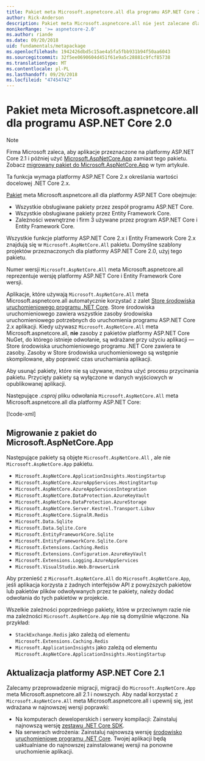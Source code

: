 ```yaml
---
title: Pakiet meta Microsoft.aspnetcore.all dla programu ASP.NET Core 2.0
author: Rick-Anderson
description: Pakiet meta Microsoft.aspnetcore.all nie jest zalecane dla platformy ASP.NET Core 2.1 lub nowszych.
monikerRange: '>= aspnetcore-2.0'
ms.author: riande
ms.date: 09/20/2018
uid: fundamentals/metapackage
ms.openlocfilehash: 1942426dbd5c15ae4a5fa5fbb931b94f50aa6043
ms.sourcegitcommit: 32f5ee0690604d451f61e9a5c28881c9fcf85738
ms.translationtype: MT
ms.contentlocale: pl-PL
ms.lasthandoff: 09/29/2018
ms.locfileid: "47454742"
---
```

# <a name="microsoftaspnetcoreall-metapackage-for-aspnet-core-20"></a>Pakiet meta Microsoft.aspnetcore.all dla programu ASP.NET Core 2.0

> [!NOTE]
> Firma Microsoft zaleca, aby aplikacje przeznaczone na platformy ASP.NET Core 2.1 i później użyć [Microsoft.AspNetCore.App](xref:fundamentals/metapackage-app) zamiast tego pakietu. Zobacz [migrowany pakiet do Microsoft.AspNetCore.App](#migrate) w tym artykule.

Ta funkcja wymaga platformy ASP.NET Core 2.x określania wartości docelowej .NET Core 2.x.

[Pakiet](https://www.nuget.org/packages/Microsoft.AspNetCore.All) meta Microsoft.aspnetcore.all dla platformy ASP.NET Core obejmuje:

* Wszystkie obsługiwane pakiety przez zespół programu ASP.NET Core.
* Wszystkie obsługiwane pakiety przez Entity Framework Core.
* Zależności wewnętrzne i firm 3 używane przez program ASP.NET Core i Entity Framework Core.

Wszystkie funkcje platformy ASP.NET Core 2.x i Entity Framework Core 2.x znajdują się w `Microsoft.AspNetCore.All` pakietu. Domyślne szablony projektów przeznaczonych dla platformy ASP.NET Core 2.0, użyj tego pakietu.

Numer wersji `Microsoft.AspNetCore.All` meta Microsoft.aspnetcore.all reprezentuje wersję platformy ASP.NET Core i Entity Framework Core wersji.

Aplikacje, które używają `Microsoft.AspNetCore.All` meta Microsoft.aspnetcore.all automatycznie korzystać z zalet [Store środowiska uruchomieniowego programu .NET Core](https://docs.microsoft.com/dotnet/core/deploying/runtime-store). Store środowiska uruchomieniowego zawiera wszystkie zasoby środowiska uruchomieniowego potrzebnych do uruchomienia programu ASP.NET Core 2.x aplikacji. Kiedy używasz `Microsoft.AspNetCore.All` meta Microsoft.aspnetcore.all, **nie** zasoby z pakietów platformy ASP.NET Core NuGet, do którego istnieje odwołanie, są wdrażane przy użyciu aplikacji &mdash; Store środowiska uruchomieniowego programu .NET Core zawiera te zasoby. Zasoby w Store środowiska uruchomieniowego są wstępnie skompilowane, aby poprawić czas uruchamiania aplikacji.

Aby usunąć pakiety, które nie są używane, można użyć procesu przycinania pakietu. Przycięty pakiety są wyłączone w danych wyjściowych w opublikowanej aplikacji.

Następujące *.csproj* pliku odwołania `Microsoft.AspNetCore.All` meta Microsoft.aspnetcore.all dla platformy ASP.NET Core:

[!code-xml[](metapackage/samples/Metapackage.All.Example.csproj?highlight=6)]

<a name="migrate"></a>
## <a name="migrating-from-microsoftaspnetcoreall-to-microsoftaspnetcoreapp"></a>Migrowanie z pakiet do Microsoft.AspNetCore.App

Następujące pakiety są objęte `Microsoft.AspNetCore.All` , ale nie `Microsoft.AspNetCore.App` pakietu. 

* `Microsoft.AspNetCore.ApplicationInsights.HostingStartup`
* `Microsoft.AspNetCore.AzureAppServices.HostingStartup`
* `Microsoft.AspNetCore.AzureAppServicesIntegration`
* `Microsoft.AspNetCore.DataProtection.AzureKeyVault`
* `Microsoft.AspNetCore.DataProtection.AzureStorage`
* `Microsoft.AspNetCore.Server.Kestrel.Transport.Libuv`
* `Microsoft.AspNetCore.SignalR.Redis`
* `Microsoft.Data.Sqlite`
* `Microsoft.Data.Sqlite.Core`
* `Microsoft.EntityFrameworkCore.Sqlite`
* `Microsoft.EntityFrameworkCore.Sqlite.Core`
* `Microsoft.Extensions.Caching.Redis`
* `Microsoft.Extensions.Configuration.AzureKeyVault`
* `Microsoft.Extensions.Logging.AzureAppServices`
* `Microsoft.VisualStudio.Web.BrowserLink`

Aby przenieść z `Microsoft.AspNetCore.All` do `Microsoft.AspNetCore.App`, jeśli aplikacja korzysta z żadnych interfejsów API z powyższych pakietów lub pakietów plików odwoływanych przez te pakiety, należy dodać odwołania do tych pakietów w projekcie.

Wszelkie zależności poprzedniego pakiety, które w przeciwnym razie nie ma zależności `Microsoft.AspNetCore.App` nie są domyślnie włączone. Na przykład:

* `StackExchange.Redis` jako zależą od elementu `Microsoft.Extensions.Caching.Redis`
* `Microsoft.ApplicationInsights` jako zależą od elementu `Microsoft.AspNetCore.ApplicationInsights.HostingStartup`

## <a name="update-aspnet-core-21"></a>Aktualizacja platformy ASP.NET Core 2.1

Zalecamy przeprowadzenie migracji, migracji do `Microsoft.AspNetCore.App` meta Microsoft.aspnetcore.all 2.1 i nowszych. Aby nadal korzystać z `Microsoft.AspNetCore.All` meta Microsoft.aspnetcore.all i upewnij się, jest wdrażana w najnowszej wersji poprawki:

* Na komputerach deweloperskich i serwery kompilacji: Zainstaluj najnowszą wersję [zestawu .NET Core SDK](https://www.microsoft.com/net/download).
* Na serwerach wdrożenia: Zainstaluj najnowszą wersję [środowisko uruchomieniowe programu .NET Core](https://www.microsoft.com/net/download).
 Twojej aplikacji będą uaktualniane do najnowszej zainstalowanej wersji na ponowne uruchomienie aplikacji.
